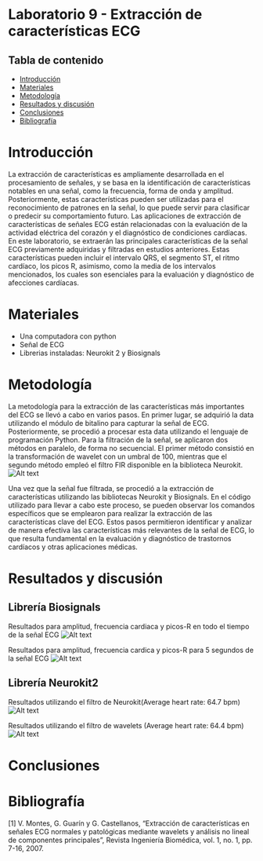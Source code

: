 # Laboratorio 9 - Extracción de características ECG

## Tabla de contenido
- [Introducción](#Introducción)
- [Materiales](#Materiales)
- [Metodología](#Metodología)
- [Resultados y discusión](#Resultadosydiscusión)
- [Conclusiones](#Conclusiones) 
- [Bibliografía](#Bibliografía)

# Introducción

La extracción de características es ampliamente desarrollada en el procesamiento de señales, y se basa en la identificación de características notables en una señal, como la frecuencia, forma de onda y amplitud. Posteriormente, estas características pueden ser utilizadas para el reconocimiento de patrones en la señal, lo que puede servir para clasificar o predecir su comportamiento futuro. Las aplicaciones de extracción de características de señales ECG están relacionadas con la evaluación de la actividad eléctrica del corazón y el diagnóstico de condiciones cardíacas.
En este laboratorio, se extraerán las principales características de la señal ECG previamente adquiridas y filtradas en estudios anteriores. Estas características pueden incluir el intervalo QRS, el segmento ST, el ritmo cardíaco, los picos R, asimismo, como la media de los intervalos mencionados, los cuales son esenciales para la evaluación y diagnóstico de afecciones cardíacas.

# Materiales

- Una computadora con python
- Señal de ECG
- Librerias instaladas: Neurokit 2 y Biosignals

# Metodología
La metodología para la extracción de las características más importantes del ECG se llevó a cabo en varios pasos. En primer lugar, se adquirió la data utilizando el módulo de bitalino para capturar la señal de ECG. Posteriormente, se procedió a procesar esta data utilizando el lenguaje de programación Python. Para la filtración de la señal, se aplicaron dos métodos en paralelo, de forma no secuencial. El primer método consistió en la transformación de wavelet con un umbral de 100, mientras que el segundo método empleó el filtro FIR disponible en la biblioteca Neurokit.
![Alt text](<Imágenes/Extraccion de caracteristicas/1 wavelet.png>)

Una vez que la señal fue filtrada, se procedió a la extracción de características utilizando las bibliotecas Neurokit y Biosignals. En el código utilizado para llevar a cabo este proceso, se pueden observar los comandos específicos que se emplearon para realizar la extracción de las características clave del ECG. Estos pasos permitieron identificar y analizar de manera efectiva las características más relevantes de la señal de ECG, lo que resulta fundamental en la evaluación y diagnóstico de trastornos cardíacos y otras aplicaciones médicas.

# Resultados y discusión
## Librería Biosignals
Resultados para amplitud, frecuencia cardiaca y picos-R en todo el tiempo de la señal ECG
![Alt text](<Imágenes/Extraccion de caracteristicas/1 scypy.jpg>)

Resultados para amplitud, frecuencia cardica y picos-R para 5 segundos de la señal ECG
![Alt text](<Imágenes/Extraccion de caracteristicas/1 scypy 5 seg.jpg>)

## Librería Neurokit2
Resultados utilizando el filtro de Neurokit(Average heart rate: 64.7 bpm)
![Alt text](<Imágenes/Extraccion de caracteristicas/2 filtro neurokit.jpg>)

Resultados utilizando el filtro de wavelets (Average heart rate: 64.4 bpm)
![Alt text](<Imágenes/Extraccion de caracteristicas/3 filtro wavelet.jpg>)

# Conclusiones

# Bibliografía
[1] V. Montes, G. Guarín y G. Castellanos, “Extracción de características en señales ECG normales y patológicas mediante wavelets y análisis no lineal de componentes principales”, Revista Ingeniería Biomédica, vol. 1, no. 1, pp. 7-16, 2007.